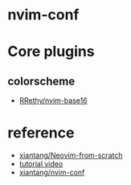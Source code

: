 # nvim-conf


# Core plugins

## colorscheme

- [RRethy/nvim-base16](https://dotfyle.com/plugins/RRethy/nvim-base16)


# reference

- [xiantang/Neovim-from-scratch](https://github.com/xiantang/Neovim-from-scratch)
- [tutorial video](https://space.bilibili.com/3493292341725978)
- [xiantang/nvim-conf](https://github.com/xiantang/nvim-conf/tree/master)

